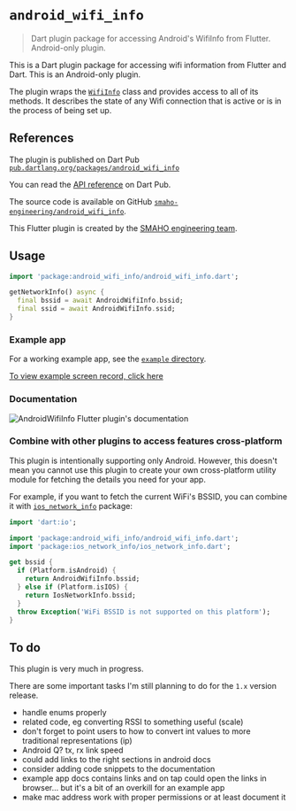 # `android_wifi_info`

> Dart plugin package for accessing Android's WifiInfo from Flutter. Android-only plugin.

This is a Dart plugin package for accessing wifi information from Flutter and Dart.
This is an Android-only plugin.

The plugin wraps the [`WifiInfo`](https://developer.android.com/reference/android/net/wifi/WifiInfo)
class and provides access to all of its methods. It describes the state of any Wifi connection that
is active or is in the process of being set up.


## References

The plugin is published on Dart Pub [`pub.dartlang.org/packages/android_wifi_info`](https://pub.dartlang.org/packages/android_wifi_info)

You can read the [API reference](https://pub.dartlang.org/documentation/android_wifi_info/latest/) on Dart Pub.

The source code is available on GitHub [`smaho-engineering/android_wifi_info`](https://github.com/smaho-engineering/android_wifi_info).

This Flutter plugin is created by the [SMAHO engineering team](https://github.com/smaho-engineering).

## Usage

```dart
import 'package:android_wifi_info/android_wifi_info.dart';

getNetworkInfo() async {
  final bssid = await AndroidWifiInfo.bssid;
  final ssid = await AndroidWifiInfo.ssid;
}
```

### Example app

For a working example app, see the [`example` directory](https://github.com/smaho-engineering/android_wifi_info/tree/master/example/lib/main.dart).

[To view example screen record, click here](https://github.com/smaho-engineering/android_wifi_info/raw/master/gifs/android_wifi_info_-_example_app.mp4)

### Documentation

![AndroidWifiInfo Flutter plugin's documentation](https://github.com/smaho-engineering/android_wifi_info/raw/master/gifs/android_wifi_info_-_demo_dart_docs.gif)

### Combine with other plugins to access features cross-platform

This plugin is intentionally supporting only Android. However, this doesn't mean you cannot use this
plugin to create your own cross-platform utility module for fetching the details you need for your
app.

For example, if you want to fetch the current WiFi's BSSID, you can combine it with [`ios_network_info`](https://pub.dartlang.org/packages/ios_network_info) package:

```dart
import 'dart:io';

import 'package:android_wifi_info/android_wifi_info.dart';
import 'package:ios_network_info/ios_network_info.dart';

get bssid {
  if (Platform.isAndroid) {
    return AndroidWifiInfo.bssid;
  } else if (Platform.isIOS) {
    return IosNetworkInfo.bssid;
  }
  throw Exception('WiFi BSSID is not supported on this platform');
}
```

## To do

This plugin is very much in progress.

There are some important tasks I'm still planning to do for the `1.x` version release.

* handle enums properly
* related code, eg converting RSSI to something useful (scale)
* don't forget to point users to how to convert int values to more traditional representations (ip)
* Android Q? tx, rx link speed
* could add links to the right sections in android docs
* consider adding code snippets to the documentation
* example app docs contains links and on tap could open the links in browser... but it's a bit of an overkill for an example app
* make mac address work with proper permissions or at least document it
